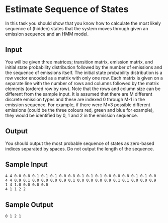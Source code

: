 # Estimate Sequence of States
In this task you should show that you know how to calculate the most likely sequence of (hidden) states 
that the system moves through given an emission sequence and an HMM model.

## Input
You will be given three matrices; transition matrix, emission matrix, and initial state probability distribution 
followed by the number of emissions and the sequence of emissions itself. 
The initial state probability distribution is a row vector encoded as a matrix with only one row. 
Each matrix is given on a separate line with the number of rows and columns followed by the matrix elements (ordered row by row). 
Note that the rows and column size can be different from the sample input. 
It is assumed that there are M different discrete emission types and these are indexed 0 through M-1 in the emission sequence. 
For example, if there were M=3 possible different emissions (could be the three colours red, green and blue for example), 
they would be identified by 0, 1 and 2 in the emission sequence.

## Output
You should output the most probable sequence of states as zero-based indices separated by spaces. Do not output the length of the sequence.

## Sample Input
```
4 4 0.0 0.8 0.1 0.1 0.1 0.0 0.8 0.1 0.1 0.1 0.0 0.8 0.8 0.1 0.1 0.0 
4 4 0.9 0.1 0.0 0.0 0.0 0.9 0.1 0.0 0.0 0.0 0.9 0.1 0.1 0.0 0.0 0.9 
1 4 1.0 0.0 0.0 0.0 
4 1 1 2 2
```
## Sample Output
```
0 1 2 1
```
